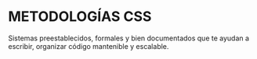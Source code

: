 # METODOLOGÍAS CSS
Sistemas preestablecidos, formales y bien documentados que te ayudan a escribir, organizar código mantenible y escalable.